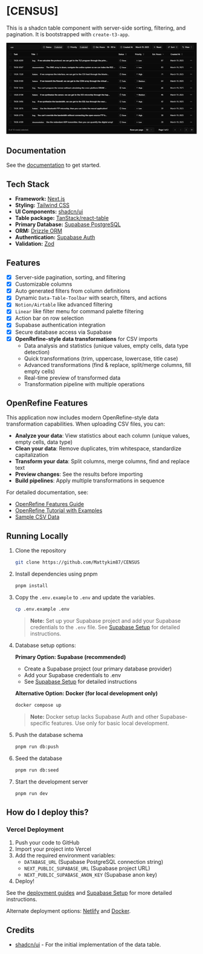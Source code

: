 # [CENSUS]

This is a shadcn table component with server-side sorting, filtering, and pagination. It is bootstrapped with `create-t3-app`.

[![CENSUS](./public/images/screenshot.png)](https://github.com/Mattykim87/CENSUS)

## Documentation

See the [documentation](https://diceui.com/docs/components/data-table) to get started.

## Tech Stack

- **Framework:** [Next.js](https://nextjs.org)
- **Styling:** [Tailwind CSS](https://tailwindcss.com)
- **UI Components:** [shadcn/ui](https://ui.shadcn.com)
- **Table package:** [TanStack/react-table](https://tanstack.com/table/latest)
- **Primary Database:** [Supabase PostgreSQL](https://supabase.com)
- **ORM:** [Drizzle ORM](https://orm.drizzle.team)
- **Authentication:** [Supabase Auth](https://supabase.com/auth)
- **Validation:** [Zod](https://zod.dev)

## Features

- [x] Server-side pagination, sorting, and filtering
- [x] Customizable columns
- [x] Auto generated filters from column definitions
- [x] Dynamic `Data-Table-Toolbar` with search, filters, and actions
- [x] `Notion/Airtable` like advanced filtering
- [x] `Linear` like filter menu for command palette filtering
- [x] Action bar on row selection
- [x] Supabase authentication integration
- [x] Secure database access via Supabase
- [x] **OpenRefine-style data transformations** for CSV imports
  - Data analysis and statistics (unique values, empty cells, data type detection)
  - Quick transformations (trim, uppercase, lowercase, title case)
  - Advanced transformations (find & replace, split/merge columns, fill empty cells)
  - Real-time preview of transformed data
  - Transformation pipeline with multiple operations

## OpenRefine Features

This application now includes modern OpenRefine-style data transformation capabilities. When uploading CSV files, you can:

- **Analyze your data**: View statistics about each column (unique values, empty cells, data type)
- **Clean your data**: Remove duplicates, trim whitespace, standardize capitalization
- **Transform your data**: Split columns, merge columns, find and replace text
- **Preview changes**: See the results before importing
- **Build pipelines**: Apply multiple transformations in sequence

For detailed documentation, see:
- [OpenRefine Features Guide](./docs/openrefine-features.md)
- [OpenRefine Tutorial with Examples](./docs/openrefine-tutorial.md)
- [Sample CSV Data](./docs/sample-data.csv)

## Running Locally

1. Clone the repository

   ```bash
   git clone https://github.com/Mattykim87/CENSUS
   ```

2. Install dependencies using pnpm

   ```bash
   pnpm install
   ```

3. Copy the `.env.example` to `.env` and update the variables.

   ```bash
   cp .env.example .env
   ```

   > **Note:** Set up your Supabase project and add your Supabase credentials to the `.env` file. See [Supabase Setup](./docs/supabase-setup.md) for detailed instructions.

4. Database setup options:
   
   **Primary Option: Supabase (recommended)**
   - Create a Supabase project (our primary database provider)
   - Add your Supabase credentials to .env
   - See [Supabase Setup](./docs/supabase-setup.md) for detailed instructions
   
   **Alternative Option: Docker (for local development only)**
   ```bash
   docker compose up
   ```
   > **Note:** Docker setup lacks Supabase Auth and other Supabase-specific features. Use only for basic local development.

5. Push the database schema

   ```bash
   pnpm run db:push
   ```

6. Seed the database

   ```bash
   pnpm run db:seed
   ```

7. Start the development server

   ```bash
   pnpm run dev
   ```

## How do I deploy this?

### Vercel Deployment

1. Push your code to GitHub
2. Import your project into Vercel
3. Add the required environment variables:
   - `DATABASE_URL` (Supabase PostgreSQL connection string)
   - `NEXT_PUBLIC_SUPABASE_URL` (Supabase project URL)
   - `NEXT_PUBLIC_SUPABASE_ANON_KEY` (Supabase anon key)
4. Deploy!

See the [deployment guides](https://create.t3.gg/en/deployment/vercel) and [Supabase Setup](./docs/supabase-setup.md) for more detailed instructions.

Alternate deployment options: [Netlify](https://create.t3.gg/en/deployment/netlify) and [Docker](https://create.t3.gg/en/deployment/docker).

## Credits

- [shadcn/ui](https://github.com/shadcn-ui/ui/tree/main/apps/www/app/(app)/examples/tasks) - For the initial implementation of the data table.
